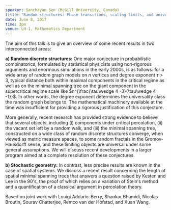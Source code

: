 ```yaml
---
speaker: Sanchayan Sen (McGill University, Canada)
title: "Random structures: Phase transitions, scaling limits, and universality"
date: June 8, 2017
time: 3pm
venue: LH-1, Mathematics Department
---
```


The aim of this talk is to give an overview of some recent results in two
interconnected areas:

**a) Random discrete structures:** One major conjecture in probabilistic
combinatorics, formulated by statistical physicists using non-rigorous
arguments and enormous simulations in the early 2000s, is as follows: for a
wide array of random graph models on $n$ vertices and degree
exponent $\tau>3$, typical distance both within maximal components
in the critical regime as well as on the minimal spanning tree on the giant
component in the supercritical regime scale like
$n^{\frac{\tau\wedge 4 -3}{\tau\wedge 4 -1}}$. In other words, the degree
exponent determines the universality class the random graph belongs to. The
mathematical machinery available at the time was insufficient for providing
a rigorous justification of this conjecture.

More generally, recent research has provided strong evidence to believe
that several objects, including
(i) components under critical percolation,
(ii) the vacant set left by a random walk, and
(iii) the minimal spanning tree,
constructed on a wide class of random discrete structures converge, when viewed
as metric measure spaces, to some random fractals in the Gromov-Hausdorff
sense, and these limiting objects are universal under some general
assumptions. We will discuss recent developments in a larger program aimed
at a complete resolution of these conjectures.

**b) Stochastic geometry:**  In contrast, less precise results are known in the
case of spatial systems. We discuss a recent result concerning the length
of spatial minimal spanning trees that answers a question raised by Kesten
and Lee in the 90's, the proof of which relies on a variation of Stein's
method and a quantification of a classical argument in percolation theory.

Based on joint work with Louigi Addario-Berry, Shankar Bhamidi, Nicolas
Broutin, Sourav Chatterjee, Remco van der Hofstad, and Xuan Wang.
